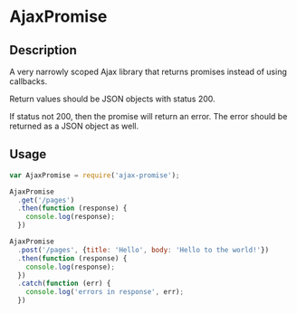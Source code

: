 # AjaxPromise

## Description

A very narrowly scoped Ajax library that returns promises instead of using
callbacks.

Return values should be JSON objects with status 200.

If status not 200, then the promise will return an error.
The error should be returned as a JSON object as well.


## Usage

```javascript
var AjaxPromise = require('ajax-promise');

AjaxPromise
  .get('/pages')
  .then(function (response) {
    console.log(response);
  })

AjaxPromise
  .post('/pages', {title: 'Hello', body: 'Hello to the world!'})
  .then(function (response) {
    console.log(response);
  })
  .catch(function (err) {
    console.log('errors in response', err);
  })
```